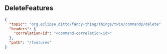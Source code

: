 ## DeleteFeatures

```json
{
  "topic": "org.eclipse.ditto/fancy-thing/things/twin/commands/delete",
  "headers": {
    "correlation-id": "<command-correlation-id>"
  },
  "path": "/features"
}
```
